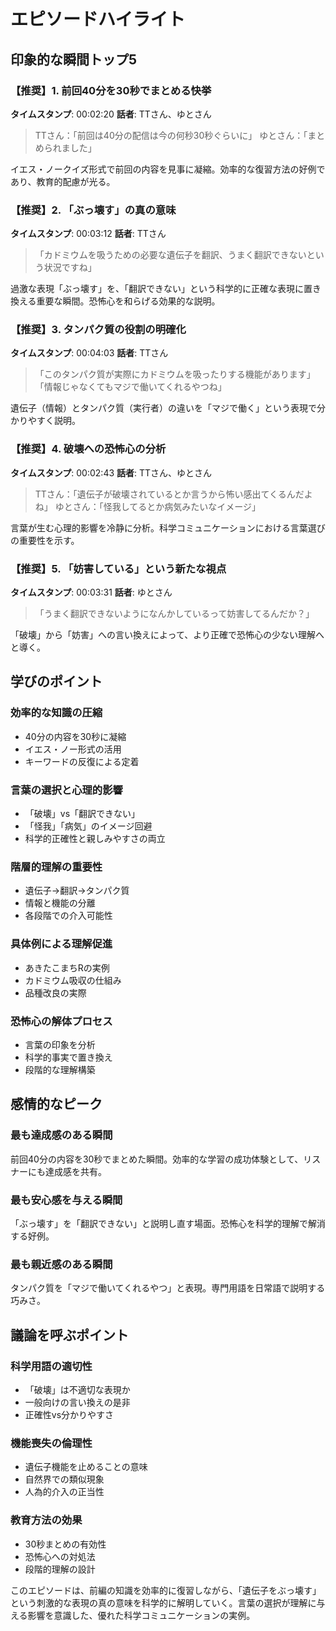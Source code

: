 # エピソードハイライト

## 印象的な瞬間トップ5

### 【推奨】1. 前回40分を30秒でまとめる快挙
**タイムスタンプ**: 00:02:20
**話者**: TTさん、ゆとさん

> TTさん：「前回は40分の配信は今の何秒30秒ぐらいに」
> ゆとさん：「まとめられました」

イエス・ノークイズ形式で前回の内容を見事に凝縮。効率的な復習方法の好例であり、教育的配慮が光る。

### 【推奨】2. 「ぶっ壊す」の真の意味
**タイムスタンプ**: 00:03:12
**話者**: TTさん

> 「カドミウムを吸うための必要な遺伝子を翻訳、うまく翻訳できないという状況ですね」

過激な表現「ぶっ壊す」を、「翻訳できない」という科学的に正確な表現に置き換える重要な瞬間。恐怖心を和らげる効果的な説明。

### 【推奨】3. タンパク質の役割の明確化
**タイムスタンプ**: 00:04:03
**話者**: TTさん

> 「このタンパク質が実際にカドミウムを吸ったりする機能があります」
> 「情報じゃなくてもマジで働いてくれるやつね」

遺伝子（情報）とタンパク質（実行者）の違いを「マジで働く」という表現で分かりやすく説明。

### 【推奨】4. 破壊への恐怖心の分析
**タイムスタンプ**: 00:02:43
**話者**: TTさん、ゆとさん

> TTさん：「遺伝子が破壊されているとか言うから怖い感出てくるんだよね」
> ゆとさん：「怪我してるとか病気みたいなイメージ」

言葉が生む心理的影響を冷静に分析。科学コミュニケーションにおける言葉選びの重要性を示す。

### 【推奨】5. 「妨害している」という新たな視点
**タイムスタンプ**: 00:03:31
**話者**: ゆとさん

> 「うまく翻訳できないようになんかしているって妨害してるんだか？」

「破壊」から「妨害」への言い換えによって、より正確で恐怖心の少ない理解へと導く。

## 学びのポイント

### 効率的な知識の圧縮
- 40分の内容を30秒に凝縮
- イエス・ノー形式の活用
- キーワードの反復による定着

### 言葉の選択と心理的影響
- 「破壊」vs「翻訳できない」
- 「怪我」「病気」のイメージ回避
- 科学的正確性と親しみやすさの両立

### 階層的理解の重要性
- 遺伝子→翻訳→タンパク質
- 情報と機能の分離
- 各段階での介入可能性

### 具体例による理解促進
- あきたこまちRの実例
- カドミウム吸収の仕組み
- 品種改良の実際

### 恐怖心の解体プロセス
- 言葉の印象を分析
- 科学的事実で置き換え
- 段階的な理解構築

## 感情的なピーク

### 最も達成感のある瞬間
前回40分の内容を30秒でまとめた瞬間。効率的な学習の成功体験として、リスナーにも達成感を共有。

### 最も安心感を与える瞬間
「ぶっ壊す」を「翻訳できない」と説明し直す場面。恐怖心を科学的理解で解消する好例。

### 最も親近感のある瞬間
タンパク質を「マジで働いてくれるやつ」と表現。専門用語を日常語で説明する巧みさ。

## 議論を呼ぶポイント

### 科学用語の適切性
- 「破壊」は不適切な表現か
- 一般向けの言い換えの是非
- 正確性vs分かりやすさ

### 機能喪失の倫理性
- 遺伝子機能を止めることの意味
- 自然界での類似現象
- 人為的介入の正当性

### 教育方法の効果
- 30秒まとめの有効性
- 恐怖心への対処法
- 段階的理解の設計

このエピソードは、前編の知識を効率的に復習しながら、「遺伝子をぶっ壊す」という刺激的な表現の真の意味を科学的に解明していく。言葉の選択が理解に与える影響を意識した、優れた科学コミュニケーションの実例。